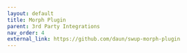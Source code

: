 ```yaml
---
layout: default
title: Morph Plugin
parent: 3rd Party Integrations
nav_order: 4
external_link: https://github.com/daun/swup-morph-plugin
---
```

